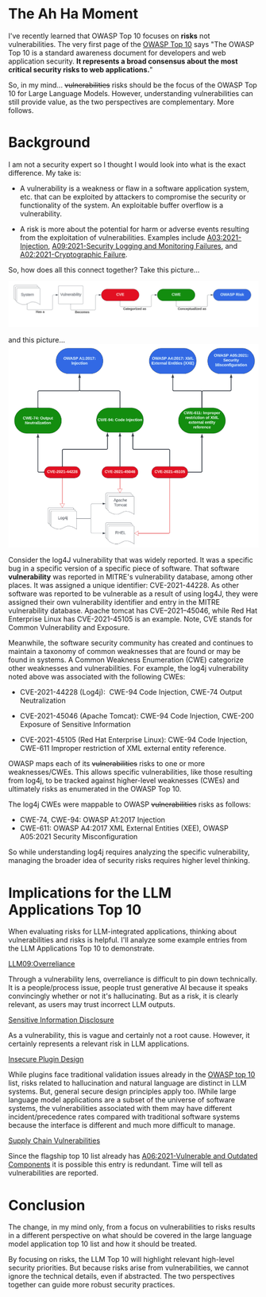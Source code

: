 # The Ah Ha Moment
I've recently learned that OWASP Top 10 focuses on **risks** not vulnerabilities. The very first page of the [OWASP Top 10](https://owasp.org/www-project-top-ten/) says "The OWASP Top 10 is a standard awareness document for developers and web application security. **It represents a broad consensus about the most critical security risks to web applications.**"

So, in my mind... ~~vulnerabilities~~ risks should be the focus of the OWASP Top 10 for Large Language Models. However, understanding vulnerabilities can still provide value, as the two perspectives are complementary. More follows. 

# Background
I am not a security expert so I thought I would look into what is the exact difference.  My take is:

* A vulnerability is a weakness or flaw in a software application system, etc. that can be exploited by attackers to compromise the security or functionality of the system. An exploitable buffer overflow is a vulnerability.
  
* A risk is more about the potential for harm or adverse events resulting from the exploitation of vulnerabilities.  Examples include [A03:2021-Injection](https://owasp.org/Top10/A03_2021-Injection/), [A09:2021-Security Logging and Monitoring Failures](https://owasp.org/Top10/A09_2021-Security_Logging_and_Monitoring_Failures/), and [A02:2021-Cryptographic Failure](https://owasp.org/Top10/A02_2021-Cryptographic_Failures/).


So, how does all this connect together? 
Take this picture...

![Alt text](images/CVE-CWE-Risk.png)

and this picture...
![Alt text](images/Security-Hierarchy.png)

Consider the log4J vulnerability that was widely reported. It was a specific bug in a specific version of a specific piece of software. That software **vulnerability** was reported in MITRE's vulnerability database, among other places. It was assigned a unique identifier: CVE-2021-44228.  As other software was reported to be vulnerable as a result of using log4J, they were assigned their own vulnerability identifier and entry in the MITRE vulnerability database. Apache tomcat has CVE–2021–45046, while Red Hat Enterprise Linux has CVE-2021-45105 is an example. Note, CVE stands for Common Vulnerability and Exposure. 

Meanwhile, the software security community has created and continues to maintain a taxonomy of common weaknesses that are found or may be found in systems. A Common Weakness Enumeration (CWE) categorize other weaknesses and vulnerabilities. For example, the log4j vulnerability noted above was associated with the following CWEs:  

* CVE-2021-44228 (Log4j):  CWE-94 Code Injection, CWE-74 Output Neutralization

* CVE-2021-45046 (Apache Tomcat): CWE-94 Code Injection, CWE-200 Exposure of Sensitive Information

* CVE-2021-45105 (Red Hat Enterprise Linux): CWE-94 Code Injection, CWE-611 Improper restriction of XML external entity reference.

OWASP maps each of its ~~vulnerabilities~~ risks to one or more weaknesses/CWEs. This allows specific vulnerabilities, like those resulting from log4j, to be tracked against higher-level weaknesses (CWEs) and ultimately risks as enumerated in the OWASP Top 10. 

The log4j CWEs were mappable to OWASP ~~vulnerabilities~~ risks as follows:
* CWE-74, CWE-94: OWASP A1:2017 Injection 
* CWE-611: OWASP A4:2017 XML External Entities (XEE), OWASP A05:2021 Security Misconfiguration

So while understanding log4j requires analyzing the specific vulnerability, managing the broader idea of security risks requires higher level thinking.
 

# Implications for the LLM Applications Top 10
When evaluating risks for LLM-integrated applications, thinking about vulnerabilities and risks is helpful. I'll analyze some example entries from the LLM Applications Top 10 to demonstrate.

[LLM09:Overreliance](https://llmtop10.com/llm09/)

Through a vulnerability lens, overreliance is difficult to pin down technically. It is a people/process issue, people trust generative AI because it speaks convincingly whether or not it's hallucinating. But as a risk, it is clearly relevant, as users may trust incorrect LLM outputs. 



[Sensitive Information Disclosure](https://llmtop10.com/llm06/)

As a vulnerability, this is vague and certainly not a root cause. However, it certainly represents a relevant risk in LLM applications. 


[Insecure Plugin Design](https://llmtop10.com/llm07/)

While plugins face traditional validation issues already in the [OWASP top 10](https://owasp.org/Top10/) list, risks related to hallucination and natural language are distinct in LLM systems. But, general secure design principles apply too. lWhile large language model applications are a subset of the universe of software systems, the vulnerabilities associated with them may have different incident/precedence rates compared with traditional software systems because the interface is different and much more difficult to manage. 


 [Supply Chain Vulnerabilities](https://llmtop10.com/llm05/)
 
 Since the flagship top 10 list already has [A06:2021-Vulnerable and Outdated Components](https://owasp.org/Top10/A06_2021-Vulnerable_and_Outdated_Components/) it is possible this entry is redundant. Time will tell as vulnerabilities are reported. 

# Conclusion
The change, in my mind only, from a focus on vulnerabilities to risks results in a different perspective on what should be covered in the large language model application top 10 list and how it should be treated.  
  
By focusing on risks, the LLM Top 10 will highlight relevant high-level security priorities. But because risks arise from vulnerabilities, we cannot ignore the technical details, even if abstracted. The two perspectives together can guide more robust security practices. 


